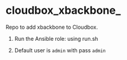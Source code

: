 # cloudbox_xbackbone_
Repo to add xbackbone to Cloudbox.

1. Run the Ansible role: using run.sh
1. Default user is `admin` with pass `admin`

    ```
